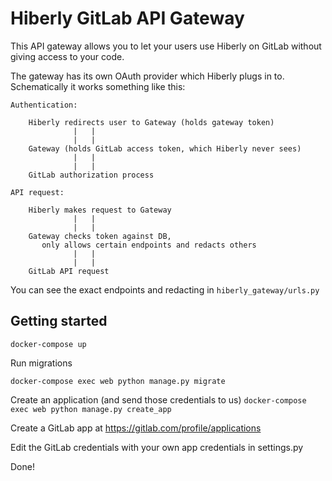 # Hiberly GitLab API Gateway

This API gateway allows you to let your users use Hiberly on GitLab without giving access to your code.

The gateway has its own OAuth provider which Hiberly plugs in to. Schematically it works something like this:
```
Authentication:
                                                          
    Hiberly redirects user to Gateway (holds gateway token)
              |   |                                       
              |   |                                       
    Gateway (holds GitLab access token, which Hiberly never sees)                
              |   |                                       
              |   |                                       
    GitLab authorization process                         
                                                          
API request:                             
                                                          
    Hiberly makes request to Gateway                      
              |   |                                       
              |   |                                       
    Gateway checks token against DB,                           
       only allows certain endpoints and redacts others   
              |   |                                       
              |   |                                       
    GitLab API request                                    
```

You can see the exact endpoints and redacting in `hiberly_gateway/urls.py`

## Getting started

`docker-compose up`

Run migrations

`docker-compose exec web python manage.py migrate`

Create an application (and send those credentials to us)
`docker-compose exec web python manage.py create_app`

Create a GitLab app at https://gitlab.com/profile/applications

Edit the GitLab credentials with your own app credentials in settings.py

Done!
